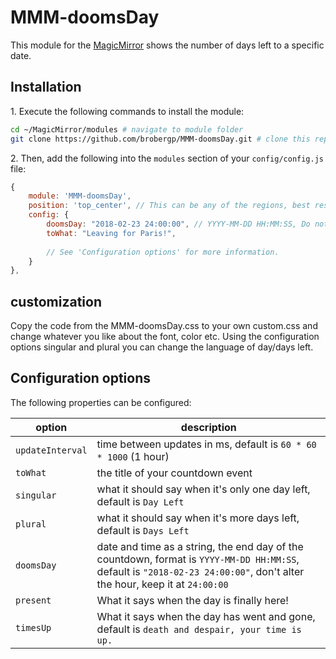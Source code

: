 # MMM-doomsDay

This module for the [MagicMirror](https://github.com/MichMich/MagicMirror) shows the number of days left to a specific date.

## Installation

  1\. Execute the following commands to install the module:

```bash
cd ~/MagicMirror/modules # navigate to module folder
git clone https://github.com/brobergp/MMM-doomsDay.git # clone this repository
```

  2\. Then, add the following into the `modules` section of your `config/config.js` file:

````javascript
{
    module: 'MMM-doomsDay',
    position: 'top_center', // This can be any of the regions, best results in center regions
    config: {
        doomsDay: "2018-02-23 24:00:00", // YYYY-MM-DD HH:MM:SS, Do not alter the time, just the date
        toWhat: "Leaving for Paris!",
        
        // See 'Configuration options' for more information.
    }
},
````


## customization

  Copy the code from the MMM-doomsDay.css to your own custom.css and change whatever you like about the font, color etc.
  Using the configuration options singular and plural you can change the language of day/days left.

## Configuration options

The following properties can be configured:

| option | description |
| ------------- | ------------- |
| `updateInterval` | time between updates in ms, default is `60 * 60 * 1000` (1 hour) |
| `toWhat` | the title of your countdown event |
| `singular` | what it should say when it's only one day left, default is `Day Left` |
| `plural` | what it should say when it's more days left, default is `Days Left` |
| `doomsDay` | date and time as a string, the end day of the countdown, format is `YYYY-MM-DD HH:MM:SS`, default is `"2018-02-23 24:00:00"`, don't alter the hour, keep it at `24:00:00` |
| `present` | What it says when the day is finally here! |
| `timesUp`| What it says when the day has went and gone, default is `death and despair, your time is up.` |
